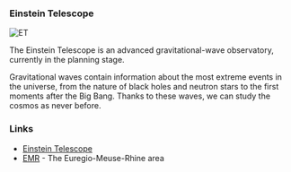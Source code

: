 ### Einstein Telescope

![ET](https://user-images.githubusercontent.com/5240896/142377175-2a02f457-6168-4838-b228-e6f3ff54866b.png)


The Einstein Telescope is an advanced gravitational-wave observatory, currently in the planning stage. 

Gravitational waves contain information about the most extreme events in the universe, from the nature of black holes and neutron stars to the first moments after the Big Bang. Thanks to these waves, we can study the cosmos as never before.

### Links
- [Einstein Telescope](http://www.et-gw.eu/index.php)
- [EMR](https://www.einsteintelescope.nl/en/?set_lang=en) - The Euregio-Meuse-Rhine area
